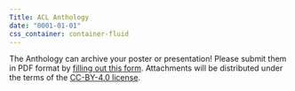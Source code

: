 ```yaml
---
Title: ACL Anthology
date: "0001-01-01"
css_container: container-fluid
---
```


<!-- To disable printing a date for the MOTD, set the "date" field above to some
value before 2019. -->

The Anthology can archive your poster or presentation!
Please submit them in PDF format by [filling out this form](https://forms.office.com/Pages/ResponsePage.aspx?id=DQSIkWdsW0yxEjajBLZtrQAAAAAAAAAAAAMAABqTSThUN0I2VEdZMTk4Sks3S042MVkxUEZQUVdOUS4u).
Attachments will be distributed under the terms of the [CC-BY-4.0 license](https://creativecommons.org/licenses/by/4.0/).
